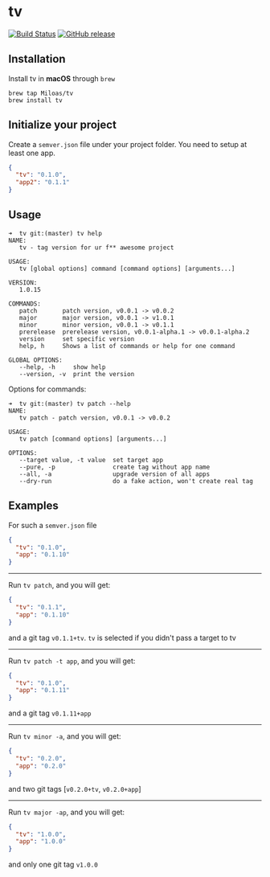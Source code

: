 # tv
[![Build Status](https://dev.azure.com/0x9357/0x9357/_apis/build/status/Miloas.tv?branchName=master)](https://dev.azure.com/0x9357/0x9357/_build/latest?definitionId=1&branchName=master) [![GitHub release](https://img.shields.io/github/release/Miloas/tv.svg)](https://github.com/Miloas/tv/releases/)

## Installation

Install tv in **macOS** through `brew`

```
brew tap Miloas/tv
brew install tv
```

## Initialize your project

Create a `semver.json` file under your project folder. You need to setup at least one app.

```json
{
  "tv": "0.1.0",
  "app2": "0.1.1"
}
```

## Usage

```
➜  tv git:(master) tv help
NAME:
   tv - tag version for ur f** awesome project

USAGE:
   tv [global options] command [command options] [arguments...]

VERSION:
   1.0.15

COMMANDS:
   patch       patch version, v0.0.1 -> v0.0.2
   major       major version, v0.0.1 -> v1.0.1
   minor       minor version, v0.0.1 -> v0.1.1
   prerelease  prerelease version, v0.0.1-alpha.1 -> v0.0.1-alpha.2
   version     set specific version
   help, h     Shows a list of commands or help for one command

GLOBAL OPTIONS:
   --help, -h     show help
   --version, -v  print the version
```

Options for commands:

```
➜  tv git:(master) tv patch --help
NAME:
   tv patch - patch version, v0.0.1 -> v0.0.2

USAGE:
   tv patch [command options] [arguments...]

OPTIONS:
   --target value, -t value  set target app
   --pure, -p                create tag without app name
   --all, -a                 upgrade version of all apps
   --dry-run                 do a fake action, won't create real tag
```

## Examples

For such a `semver.json` file

```json
{
  "tv": "0.1.0",
  "app": "0.1.10"
}
```

---

Run `tv patch`, and you will get:

```json
{
  "tv": "0.1.1",
  "app": "0.1.10"
}
```

and a git tag `v0.1.1+tv`. `tv` is selected if you didn't pass a target to tv

---

Run `tv patch -t app`, and you will get:

```json
{
  "tv": "0.1.0",
  "app": "0.1.11"
}
```

and a git tag `v0.1.11+app`

---

Run `tv minor -a`, and you will get:

```json
{
  "tv": "0.2.0",
  "app": "0.2.0"
}
```

and two git tags [`v0.2.0+tv`, `v0.2.0+app`]

---

Run `tv major -ap`, and you will get:

```json
{
  "tv": "1.0.0",
  "app": "1.0.0"
}
```

and only one git tag `v1.0.0`
